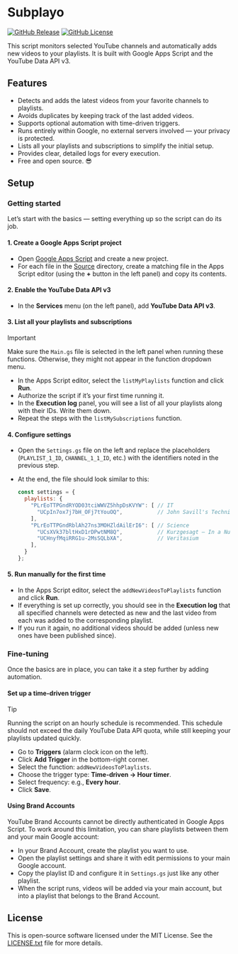 # Subplayo

[![GitHub Release](https://img.shields.io/github/v/release/Tholdrim/YouTube-Subscriptions?style=flat-square)](https://github.com/Tholdrim/YouTube-Subscriptions/releases/latest)
[![GitHub License](https://img.shields.io/github/license/Tholdrim/YouTube-Subscriptions?style=flat-square)](LICENSE.txt)

This script monitors selected YouTube channels and automatically adds new videos to your playlists.
It is built with Google Apps Script and the YouTube Data API v3.

## Features

- Detects and adds the latest videos from your favorite channels to playlists.
- Avoids duplicates by keeping track of the last added videos.
- Supports optional automation with time-driven triggers.
- Runs entirely within Google, no external servers involved — your privacy is protected.
- Lists all your playlists and subscriptions to simplify the initial setup.
- Provides clear, detailed logs for every execution.
- Free and open source. :sunglasses:

## Setup

### Getting started

Let’s start with the basics — setting everything up so the script can do its job.

#### 1. Create a Google Apps Script project

- Open [Google Apps Script](https://script.google.com/) and create a new project.
- For each file in the [Source](Source) directory, create a matching file in the Apps Script editor (using the **+** button in the left panel) and copy its contents.

#### 2. Enable the YouTube Data API v3

- In the **Services** menu (on the left panel), add **YouTube Data API v3**.

#### 3. List all your playlists and subscriptions

> [!IMPORTANT]
> Make sure the `Main.gs` file is selected in the left panel when running these functions. Otherwise, they might not appear in the function dropdown menu.

- In the Apps Script editor, select the `listMyPlaylists` function and click **Run**.
- Authorize the script if it’s your first time running it.
- In the **Execution log** panel, you will see a list of all your playlists along with their IDs. Write them down.
- Repeat the steps with the `listMySubscriptions` function.

#### 4. Configure settings

- Open the `Settings.gs` file on the left and replace the placeholders (`PLAYLIST_1_ID`, `CHANNEL_1_1_ID`, etc.) with the identifiers noted in the previous step.
- At the end, the file should look similar to this:

  ```javascript
  const settings = {
    playlists: {
      "PLrEoTTPGndRYOD03tciWWVZ5hhpDsKVYW": [ // IT
        "UCpIn7ox7j7bH_OFj7tYouOQ",           // John Savill's Technical Training
      ],
      "PLrEoTTPGndRblAh27ns3MOHZldAilErI6": [ // Science
        "UCsXVk37bltHxD1rDPwtNM8Q",           // Kurzgesagt – In a Nutshell
        "UCHnyfMqiRRG1u-2MsSQLbXA",           // Veritasium
      ],
    }
  };
  ```

#### 5. Run manually for the first time

- In the Apps Script editor, select the `addNewVideosToPlaylists` function and click **Run**.
- If everything is set up correctly, you should see in the **Execution log** that all specified channels were detected as new and the last video from each was added to the corresponding playlist.
- If you run it again, no additional videos should be added (unless new ones have been published since).

### Fine-tuning

Once the basics are in place, you can take it a step further by adding automation.

#### Set up a time-driven trigger

> [!TIP]
> Running the script on an hourly schedule is recommended. This schedule should not exceed the daily YouTube Data API quota, while still keeping your playlists updated quickly.

- Go to **Triggers** (alarm clock icon on the left).
- Click **Add Trigger** in the bottom-right corner.
- Select the function: `addNewVideosToPlaylists`.
- Choose the trigger type: **Time-driven → Hour timer**.
- Select frequency: e.g., **Every hour**.
- Click **Save**.

#### Using Brand Accounts

YouTube Brand Accounts cannot be directly authenticated in Google Apps Script. To work around this limitation, you can share playlists between them and your main Google account:

- In your Brand Account, create the playlist you want to use.
- Open the playlist settings and share it with edit permissions to your main Google account.
- Copy the playlist ID and configure it in `Settings.gs` just like any other playlist.
- When the script runs, videos will be added via your main account, but into a playlist that belongs to the Brand Account.

## License

This is open-source software licensed under the MIT License. See the [LICENSE.txt](LICENSE.txt) file for more details.
